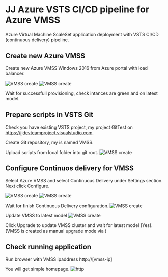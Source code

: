 # JJ Azure VSTS CI/CD pipeline for Azure VMSS

Azure Virtual Machine ScaleSet application deployment with VSTS CI/CD (continuous delivery) pipeline.

## Create new Azure VMSS

Create new Azure VMSS Windows 2016 from Azure portal with load balancer.

![VMSS create](media/create-vmss01.png)
![VMSS create](media/create-vmss02.png)

Wait for successfull provisioning, check intances are green and on latest model.

## Prepare scripts in VSTS Git

Check you have existing VSTS project, my project GitTest on https://jjdevteamproject.visualstudio.com.

Create Git repository, my is named VMSS.

Upload scripts from local folder into git root.
![VMSS create](media/vsts.png)

## Configure Continuos delivery for VMSS

Select Azure VMSS and select Continuous Delivery under Settings section. Next click Configure.

![VMSS create](media/vmss-cicd01.png)
![VMSS create](media/vmss-cicd02.png)

Wait for finish Continuous Delivery configuration.
![VMSS create](media/vmss-cicd03.png)

Update VMSS to latest model
![VMSS create](media/vmss-instances01.png)

Click Upgrade to update VMSS cluster and wait for latest model (Yes).
(VMSS is created as manual upgrade mode via )

## Check running application
Run browser with VMSS ipaddress
http://[vmss-ip]

You will get simple homepage.
![http](media/web.png)

